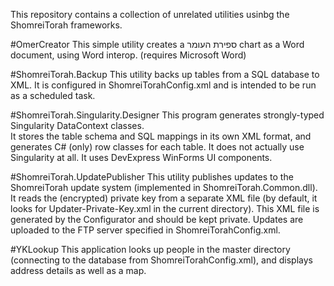 ﻿This repository contains a collection of unrelated utilities usinbg the ShomreiTorah frameworks.

#OmerCreator
This simple utility creates a ספירת העומר chart as a Word document, using Word interop.  (requires Microsoft Word)

#ShomreiTorah.Backup
This utility backs up tables from a SQL database to XML.
It is configured in ShomreiTorahConfig.xml and is intended to be run as a scheduled task.

#ShomreiTorah.Singularity.Designer
This program generates strongly-typed Singularity DataContext classes.  
It stores the table schema and SQL mappings in its own XML format, and generates C# (only) row classes for each table.  It does not actually use Singularity at all.
It uses DevExpress WinForms UI components.

#ShomreiTorah.UpdatePublisher
This utility publishes updates to the ShomreiTorah update system (implemented in ShomreiTorah.Common.dll).  It reads the (encrypted) private key from a separate XML file (by default, it looks for Updater-Private-Key.xml in the current directory). 
This XML file is generated by the Configurator and should be kept private.
Updates are uploaded to the FTP server specified in ShomreiTorahConfig.xml.

#YKLookup
This application looks up people in the master directory (connecting to the database from ShomreiTorahConfig.xml), and displays address details as well as a map.